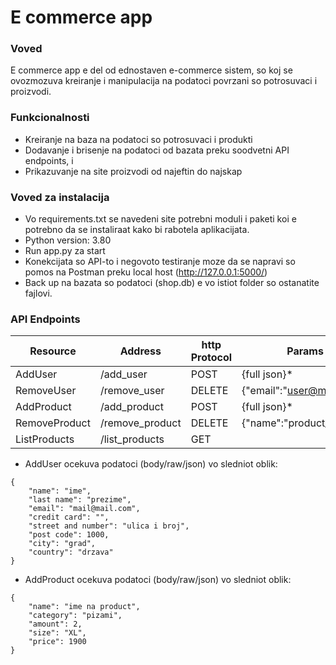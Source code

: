 # E commerce app

### Voved

E commerce app e del od ednostaven e-commerce sistem,
so koj se ovozmozuva kreiranje i manipulacija na podatoci povrzani
so potrosuvaci i proizvodi.

### Funkcionalnosti

* Kreiranje na baza na podatoci so potrosuvaci i produkti
* Dodavanje i brisenje na podatoci od bazata preku soodvetni
API endpoints, i
* Prikazuvanje na site proizvodi od najeftin do najskap

### Voved za instalacija

* Vo requirements.txt se navedeni site potrebni moduli i paketi
koi e potrebno da se instaliraat kako bi rabotela aplikacijata.
* Python version: 3.80
* Run app.py za start
* Konekcijata so API-to i negovoto testiranje moze da se napravi
so pomos na Postman preku local host (http://127.0.0.1:5000/)
* Back up na bazata so podatoci (shop.db) e vo istiot folder
so ostanatite fajlovi.


### API Endpoints

| Resource      | Address         | http Protocol | Params                    |
|---------------|-----------------|---------------|---------------------------|
| AddUser       | /add_user       | POST          | {full json}*              |
| RemoveUser    | /remove_user    | DELETE        | {"email":"user@mail.com"} |
| AddProduct    | /add_product    | POST          | {full json}*              |
| RemoveProduct | /remove_product | DELETE        | {"name":"product_name"}   |
| ListProducts  | /list_products  | GET           |                           |

* AddUser ocekuva podatoci (body/raw/json) vo sledniot oblik:
```commandline
{
    "name": "ime",
    "last name": "prezime",
    "email": "mail@mail.com",
    "credit card": "",
    "street and number": "ulica i broj",
    "post code": 1000,
    "city": "grad",
    "country": "drzava"
}
```
* AddProduct ocekuva podatoci (body/raw/json) vo sledniot oblik:
```commandline
{
    "name": "ime na product",
    "category": "pizami",
    "amount": 2,
    "size": "XL",
    "price": 1900
}
```




